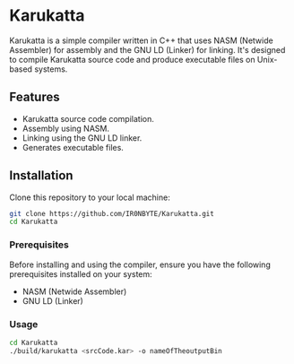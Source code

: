 # Karukatta

Karukatta is a simple compiler written in C++ that uses NASM (Netwide Assembler) for assembly and the GNU LD (Linker) for linking. It's designed to compile Karukatta source code and produce executable files on Unix-based systems.

## Features

- Karukatta source code compilation.
- Assembly using NASM.
- Linking using the GNU LD linker.
- Generates executable files.

## Installation
Clone this repository to your local machine:
```bash
git clone https://github.com/IR0NBYTE/Karukatta.git
cd Karukatta
```
### Prerequisites

Before installing and using the compiler, ensure you have the following prerequisites installed on your system:

- NASM (Netwide Assembler)
- GNU LD (Linker)

### Usage

```bash 
cd Karukatta
./build/karukatta <srcCode.kar> -o nameOfTheoutputBin
```

